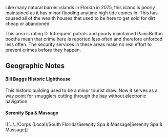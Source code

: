 Like many natural barrier islands in Florida in 2075, this island is poorly maintained as it has minor flooding anytime high tide comes in. This has caused all of the wealth houses that used to be here to get sold for dirt cheap or abandoned  
  
This area is rating D. Infrequent patrols and poorly maintained PanicButton booths mean that crime here is reported less often and therefore enforced less often. The security services in these areas make no real effort to prevent crimes before they happen.

## Geographic Notes

#### Bill Baggs Historic Lighthouse

This historic building used to be a minor tourist draw. Now it serves as a way point for smugglers cutting through the bay without electronic navigation.

#### Serenity Spa & Massage
![[../../Corps (Local)/South Florida/Serenity Spa & Massage|Serenity Spa & Massage]]